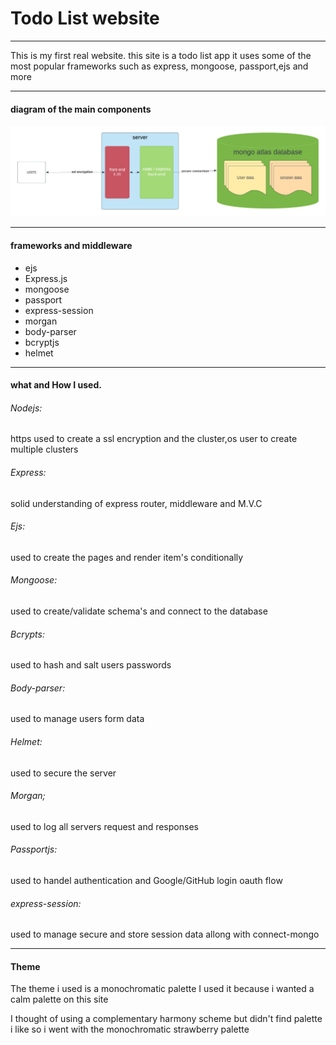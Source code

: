 # Todo List website

----

This is my first real website. this site is a todo list app 
it uses some of the most popular frameworks such as express, mongoose, passport,ejs and more    

----
#### diagram of the main components 
![architecture diagram](/readme_resources/architecture%20diagram.png)

----

#### frameworks and middleware

* ejs
* Express.js
* mongoose
* passport
* express-session
* morgan
* body-parser
* bcryptjs
* helmet

----

#### what and How I used.

###### Nodejs:

https used to create a ssl encryption and the cluster,os user to create multiple clusters 

###### Express:

solid understanding of express router, middleware and M.V.C

###### Ejs:

used to create the pages and render item's conditionally

###### Mongoose:

used to create/validate schema's and connect to the database

###### Bcrypts:

used to hash and salt users passwords

###### Body-parser:

used to manage users form data

###### Helmet:

used to secure the server

###### Morgan;

used to log all servers request and responses

###### Passportjs:

used to handel authentication and Google/GitHub login oauth flow

###### express-session:

used to manage secure and store session data allong with connect-mongo

----

#### Theme

The theme i used is a monochromatic palette I used it because i wanted a calm palette on this site

I thought of using a complementary harmony scheme but didn't find palette i like so i went with the monochromatic strawberry palette